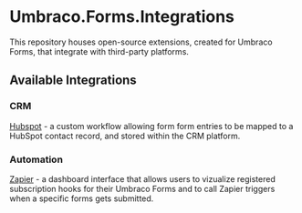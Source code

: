 # Umbraco.Forms.Integrations

This repository houses open-source extensions, created for Umbraco Forms, that integrate with third-party platforms.

## Available Integrations

### CRM

[Hubspot](./src/Umbraco.Forms.Integrations.Crm.Hubspot/) - a custom workflow allowing form form entries to be mapped to a HubSpot contact record, and stored within the CRM platform.

### Automation

[Zapier](./src/Umbraco.Forms.Integrations.Automation.Zapier) - a dashboard interface that allows users to vizualize registered subscription hooks for their Umbraco Forms and to call Zapier triggers when a specific forms gets submitted.
